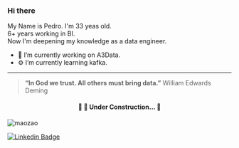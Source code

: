 ### Hi there

My Name is Pedro. I'm 33 yeas old.<br />
6+ years working in BI. <br />
Now I'm deepening my knowledge as a data engineer.<br />

- 🔭 I’m currently working on A3Data.
- ⚙  I’m currently learning kafka.


- - -

> **“In God we trust. All others must bring data.”**
>   William Edwards Deming

<h4 align="center"> 
	🚧  🚀 Under Construction...  🚧
</h4>

<p align="left"> <img src="https://komarev.com/ghpvc/?username=maozao" alt="maozao" /> </p>


[![Linkedin Badge](https://img.shields.io/badge/-Pedro-blue?style=flat-square&logo=Linkedin&logoColor=white&link=https://www.linkedin.com/in/pedrodefreitassalomao/)](https://www.linkedin.com/in/pedrodefreitassalomao/) 
<!--
**MaoZao/MaoZao** is a ✨ _special_ ✨ repository because its `README.md` (this file) appears on your GitHub profile.

Here are some ideas to get you started:

- 🔭 I’m currently working on ...
- 🌱 I’m currently learning ...
- 👯 I’m looking to collaborate on ...
- 🤔 I’m looking for help with ...
- 💬 Ask me about ...
- 📫 How to reach me: ...
- 😄 Pronouns: ...
- ⚡ Fun fact: ...
-->
